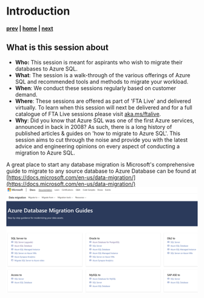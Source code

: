# Introduction

#### [prev](./readme.md) | [home](./readme.md)  | [next](./choosewhichsql.md)


## What is this session about

* **Who:** This session is meant for aspirants who wish to migrate their databases to Azure SQL.
* **What**: The session is a walk-through of the various offerings of Azure SQL and recommended tools and methods to migrate your workload.
* **When**: We conduct these sessions regularly based on customer demand. 
* **Where**: These sessions are offered as part of 'FTA Live' and delivered virtually. To learn when this session will next be delivered and for a full catalogue of FTA Live sessions please visit [aka.ms/ftalive](aka.ms/ftalive).
* **Why**: Did you know that Azure SQL was one of the first Azure services, announced in back in 2008? As such, there is a long history of published articles & guides on 'how to migrate to Azure SQL'. This session aims to cut through the noise and provide you with the latest advice and engineering opinions on every aspect of conducting a migration to Azure SQL. </br>

A great place to start any database migration is Microsoft's comprehensive guide to migrate to any source database to Azure Database can be found at [https://docs.microsoft.com/en-us/data-migration/](https://docs.microsoft.com/en-us/data-migration/)
![](/images/DataMigrationGuides.png#left)